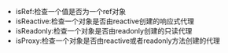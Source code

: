 +   isRef:检查一个值是否为一个ref对象
+   isReactive:检查一个对象是否由reactive创建的响应式代理
+   isReadonly:检查一个对象是否由readonly创建的只读代理
+   isProxy:检查一个对象是否由reactive或者readonly方法创建的代理
